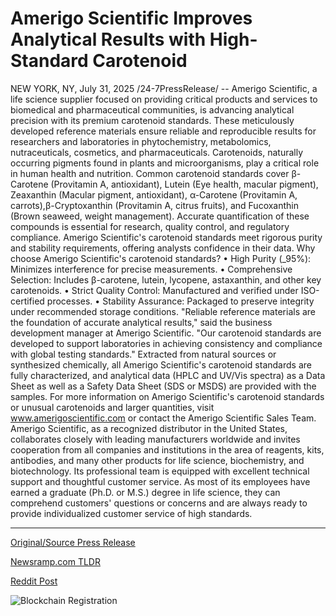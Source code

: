 # Amerigo Scientific Improves Analytical Results with High-Standard Carotenoid

NEW YORK, NY, July 31, 2025 /24-7PressRelease/ -- Amerigo Scientific, a life science supplier focused on providing critical products and services to biomedical and pharmaceutical communities, is advancing analytical precision with its premium carotenoid standards. These meticulously developed reference materials ensure reliable and reproducible results for researchers and laboratories in phytochemistry, metabolomics, nutraceuticals, cosmetics, and pharmaceuticals.  Carotenoids, naturally occurring pigments found in plants and microorganisms, play a critical role in human health and nutrition. Common carotenoid standards cover β-Carotene (Provitamin A, antioxidant), Lutein (Eye health, macular pigment), Zeaxanthin (Macular pigment, antioxidant), α-Carotene (Provitamin A, carrots),β-Cryptoxanthin (Provitamin A, citrus fruits), and Fucoxanthin (Brown seaweed, weight management). Accurate quantification of these compounds is essential for research, quality control, and regulatory compliance. Amerigo Scientific's carotenoid standards meet rigorous purity and stability requirements, offering analysts confidence in their data.  Why choose Amerigo Scientific's carotenoid standards? • High Purity (_95%): Minimizes interference for precise measurements. • Comprehensive Selection: Includes β-carotene, lutein, lycopene, astaxanthin, and other key carotenoids. • Strict Quality Control: Manufactured and verified under ISO-certified processes. • Stability Assurance: Packaged to preserve integrity under recommended storage conditions.  "Reliable reference materials are the foundation of accurate analytical results," said the business development manager at Amerigo Scientific. "Our carotenoid standards are developed to support laboratories in achieving consistency and compliance with global testing standards."  Extracted from natural sources or synthesized chemically, all Amerigo Scientific's carotenoid standards are fully characterized, and analytical data (HPLC and UV/Vis spectra) as a Data Sheet as well as a Safety Data Sheet (SDS or MSDS) are provided with the samples. For more information on Amerigo Scientific's carotenoid standards or unusual carotenoids and larger quantities, visit www.amerigoscientific.com or contact the Amerigo Scientific Sales Team.  Amerigo Scientific, as a recognized distributor in the United States, collaborates closely with leading manufacturers worldwide and invites cooperation from all companies and institutions in the area of reagents, kits, antibodies, and many other products for life science, biochemistry, and biotechnology. Its professional team is equipped with excellent technical support and thoughtful customer service. As most of its employees have earned a graduate (Ph.D. or M.S.) degree in life science, they can comprehend customers' questions or concerns and are always ready to provide individualized customer service of high standards. 

---

[Original/Source Press Release](https://www.24-7pressrelease.com/press-release/525378/amerigo-scientific-improves-analytical-results-with-high-standard-carotenoid)
                    

[Newsramp.com TLDR](https://newsramp.com/curated-news/amerigo-scientific-elevates-research-precision-with-premium-carotenoid-standards/8d25f70cbf070996059d7c7a047a0a69) 

 



[Reddit Post](https://www.reddit.com/r/HealthCareNewsInfo/comments/1mdv1m6/amerigo_scientific_elevates_research_precision/) 



![Blockchain Registration](https://cdn.newsramp.app/24-7PressRelease/qrcode/257/31/hint7EjS.webp)